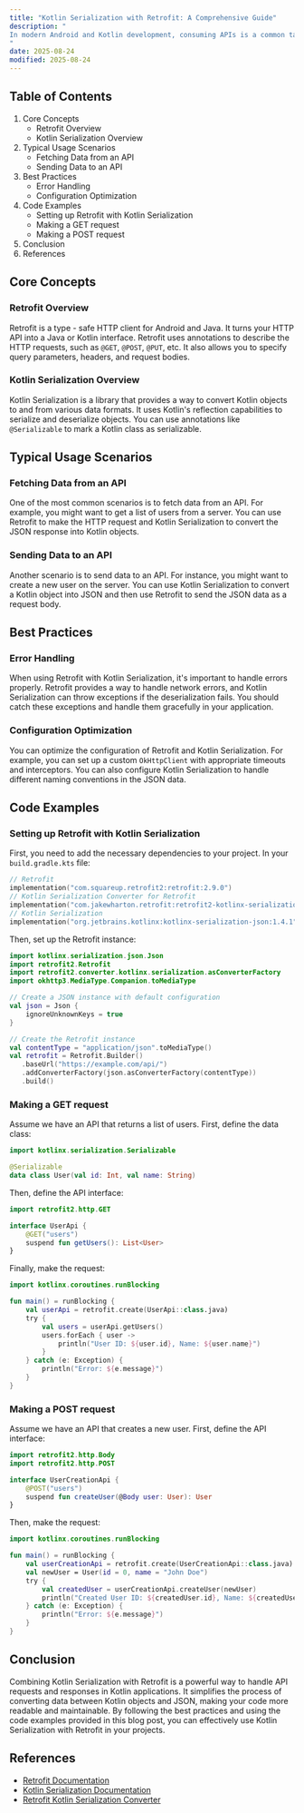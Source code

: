 ```yaml
---
title: "Kotlin Serialization with Retrofit: A Comprehensive Guide"
description: "
In modern Android and Kotlin development, consuming APIs is a common task. Retrofit, a popular type - safe HTTP client for Android and Java, simplifies the process of making network requests. On the other hand, Kotlin Serialization is a powerful library that allows you to convert Kotlin objects to and from various data formats like JSON. Combining Kotlin Serialization with Retrofit can streamline the process of handling API responses and requests, making your code more concise and maintainable.  In this blog post, we will explore the core concepts, typical usage scenarios, and best practices of using Kotlin Serialization with Retrofit.
"
date: 2025-08-24
modified: 2025-08-24
---
```


## Table of Contents
1. Core Concepts
    - Retrofit Overview
    - Kotlin Serialization Overview
2. Typical Usage Scenarios
    - Fetching Data from an API
    - Sending Data to an API
3. Best Practices
    - Error Handling
    - Configuration Optimization
4. Code Examples
    - Setting up Retrofit with Kotlin Serialization
    - Making a GET request
    - Making a POST request
5. Conclusion
6. References

## Core Concepts

### Retrofit Overview
Retrofit is a type - safe HTTP client for Android and Java. It turns your HTTP API into a Java or Kotlin interface. Retrofit uses annotations to describe the HTTP requests, such as `@GET`, `@POST`, `@PUT`, etc. It also allows you to specify query parameters, headers, and request bodies.

### Kotlin Serialization Overview
Kotlin Serialization is a library that provides a way to convert Kotlin objects to and from various data formats. It uses Kotlin's reflection capabilities to serialize and deserialize objects. You can use annotations like `@Serializable` to mark a Kotlin class as serializable.

## Typical Usage Scenarios

### Fetching Data from an API
One of the most common scenarios is to fetch data from an API. For example, you might want to get a list of users from a server. You can use Retrofit to make the HTTP request and Kotlin Serialization to convert the JSON response into Kotlin objects.

### Sending Data to an API
Another scenario is to send data to an API. For instance, you might want to create a new user on the server. You can use Kotlin Serialization to convert a Kotlin object into JSON and then use Retrofit to send the JSON data as a request body.

## Best Practices

### Error Handling
When using Retrofit with Kotlin Serialization, it's important to handle errors properly. Retrofit provides a way to handle network errors, and Kotlin Serialization can throw exceptions if the deserialization fails. You should catch these exceptions and handle them gracefully in your application.

### Configuration Optimization
You can optimize the configuration of Retrofit and Kotlin Serialization. For example, you can set up a custom `OkHttpClient` with appropriate timeouts and interceptors. You can also configure Kotlin Serialization to handle different naming conventions in the JSON data.

## Code Examples

### Setting up Retrofit with Kotlin Serialization
First, you need to add the necessary dependencies to your project. In your `build.gradle.kts` file:
```kotlin
// Retrofit
implementation("com.squareup.retrofit2:retrofit:2.9.0")
// Kotlin Serialization Converter for Retrofit
implementation("com.jakewharton.retrofit:retrofit2-kotlinx-serialization-converter:0.8.0")
// Kotlin Serialization
implementation("org.jetbrains.kotlinx:kotlinx-serialization-json:1.4.1")
```

Then, set up the Retrofit instance:
```kotlin
import kotlinx.serialization.json.Json
import retrofit2.Retrofit
import retrofit2.converter.kotlinx.serialization.asConverterFactory
import okhttp3.MediaType.Companion.toMediaType

// Create a JSON instance with default configuration
val json = Json {
    ignoreUnknownKeys = true
}

// Create the Retrofit instance
val contentType = "application/json".toMediaType()
val retrofit = Retrofit.Builder()
   .baseUrl("https://example.com/api/")
   .addConverterFactory(json.asConverterFactory(contentType))
   .build()
```

### Making a GET request
Assume we have an API that returns a list of users. First, define the data class:
```kotlin
import kotlinx.serialization.Serializable

@Serializable
data class User(val id: Int, val name: String)
```

Then, define the API interface:
```kotlin
import retrofit2.http.GET

interface UserApi {
    @GET("users")
    suspend fun getUsers(): List<User>
}
```

Finally, make the request:
```kotlin
import kotlinx.coroutines.runBlocking

fun main() = runBlocking {
    val userApi = retrofit.create(UserApi::class.java)
    try {
        val users = userApi.getUsers()
        users.forEach { user ->
            println("User ID: ${user.id}, Name: ${user.name}")
        }
    } catch (e: Exception) {
        println("Error: ${e.message}")
    }
}
```

### Making a POST request
Assume we have an API that creates a new user. First, define the API interface:
```kotlin
import retrofit2.http.Body
import retrofit2.http.POST

interface UserCreationApi {
    @POST("users")
    suspend fun createUser(@Body user: User): User
}
```

Then, make the request:
```kotlin
import kotlinx.coroutines.runBlocking

fun main() = runBlocking {
    val userCreationApi = retrofit.create(UserCreationApi::class.java)
    val newUser = User(id = 0, name = "John Doe")
    try {
        val createdUser = userCreationApi.createUser(newUser)
        println("Created User ID: ${createdUser.id}, Name: ${createdUser.name}")
    } catch (e: Exception) {
        println("Error: ${e.message}")
    }
}
```

## Conclusion
Combining Kotlin Serialization with Retrofit is a powerful way to handle API requests and responses in Kotlin applications. It simplifies the process of converting data between Kotlin objects and JSON, making your code more readable and maintainable. By following the best practices and using the code examples provided in this blog post, you can effectively use Kotlin Serialization with Retrofit in your projects.

## References
- [Retrofit Documentation](https://square.github.io/retrofit/)
- [Kotlin Serialization Documentation](https://kotlinlang.org/docs/serialization.html)
- [Retrofit Kotlin Serialization Converter](https://github.com/JakeWharton/retrofit2-kotlinx-serialization-converter)